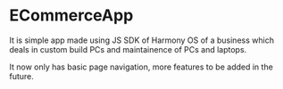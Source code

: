 # ECommerceApp
It is simple app made using JS SDK of Harmony OS of a business which deals in custom build PCs and maintainence of PCs and laptops.

It now only has basic page navigation, more features to be added in the future.
